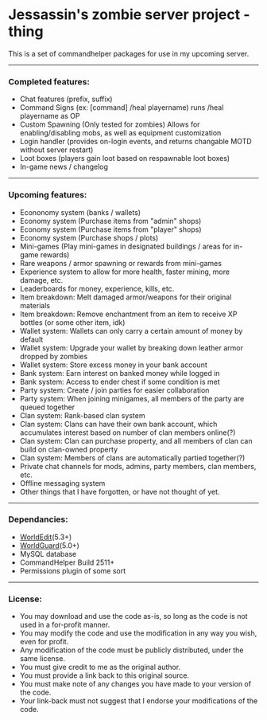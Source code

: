 # **Jessassin's zombie server project -thing**

This is a set of commandhelper packages for use in my upcoming server.

***

### Completed features:
* Chat features (prefix, suffix)
* Command Signs (ex: [command] /heal playername) runs /heal playername as OP
* Custom Spawning (Only tested for zombies) Allows for enabling/disabling mobs, as well as equipment customization
* Login handler (provides on-login events, and returns changable MOTD without server restart)
* Loot boxes (players gain loot based on respawnable loot boxes)
* In-game news / changelog

***

### Upcoming features:
* Econonomy system (banks / wallets)
* Economy system (Purchase items from "admin" shops)
* Economy system (Purchase items from "player" shops)
* Economy system (Purchase shops / plots)
* Mini-games (Play mini-games in designated buildings / areas for in-game rewards)
* Rare weapons / armor spawning or rewards from mini-games
* Experience system to allow for more health, faster mining, more damage, etc.
* Leaderboards for money, experience, kills, etc.
* Item breakdown: Melt damaged armor/weapons for their original materials
* Item breakdown: Remove enchantment from an item to receive XP bottles (or some other item, idk)
* Wallet system: Wallets can only carry a certain amount of money by default
* Wallet system: Upgrade your wallet by breaking down leather armor dropped by zombies
* Wallet system: Store excess money in your bank account
* Bank system: Earn interest on banked money while logged in
* Bank system: Access to ender chest if some condition is met
* Party system: Create / join parties for easier collaboration
* Party system: When joining minigames, all members of the party are queued together
* Clan system: Rank-based clan system
* Clan system: Clans can have their own bank account, which accumulates interest based on number of clan members online(?)
* Clan system: Clan can purchase property, and all members of clan can build on clan-owned property
* Clan system: Members of clans are automatically partied together(?)
* Private chat channels for mods, admins, party members, clan members, etc.
* Offline messaging system
* Other things that I have forgotten, or have not thought of yet.

***

### Dependancies:
* [WorldEdit](http://dev.bukkit.org/server-mods/worldedit/)(5.3+)
* [WorldGuard](http://dev.bukkit.org/server-mods/worldguard/)(5.0+)
* MySQL database
* CommandHelper Build 2511+
* Permissions plugin of some sort

***

### License:
* You may download and use the code as-is, so long as the code is not used in a for-profit manner.
* You may modify the code and use the modification in any way you wish, even for profit.
* Any modification of the code must be publicly distributed, under the same license.
* You must give credit to me as the original author.
* You must provide a link back to this original source.
* You must make note of any changes you have made to your version of the code.
* Your link-back must not suggest that I endorse your modifications of the code.
